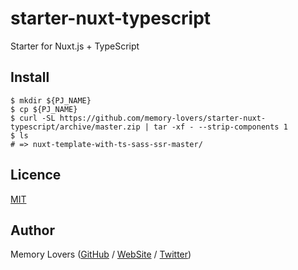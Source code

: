 # starter-nuxt-typescript

Starter for Nuxt.js + TypeScript

## Install

```shell
$ mkdir ${PJ_NAME}
$ cp ${PJ_NAME}
$ curl -SL https://github.com/memory-lovers/starter-nuxt-typescript/archive/master.zip | tar -xf - --strip-components 1
$ ls
# => nuxt-template-with-ts-sass-ssr-master/
```

## Licence

[MIT](https://github.com/memory-lovers/starter-nuxt-typescript/blob/master/LICENCE)

## Author

Memory Lovers ([GitHub](https://github.com/memory-lovers) / [WebSite](https://memory-lovers.com/) / [Twitter](https://twitter.com/MemoryLoverz))
